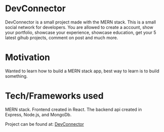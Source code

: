 DevConnector
=================

DevConnector is a small project made with the MERN stack. This is a small social network for developers. You are allowed to create a account, show your portfolio, showcase your experience, showcase education, get your 5 latest gihub projects, comment on post and much more.

Motivation
=================
Wanted to learn how to build a MERN stack app, best way to learn is to build something.

Tech/Frameworks used
==================
MERN stack.
Frontend created in React. The backend api created in Express, Node.js, and MongoDb.

Project can be found at: [DevConnector](https://devsconnect.herokuapp.com)